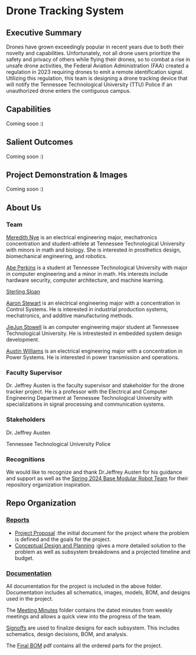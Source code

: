 # Drone Tracking System
## Executive Summary

Drones have grown exceedingly popular in recent years due to both their novelty and capabilities. Unfortunately, not all drone users prioritize the safety and privacy of others while flying their drones, so to combat a rise in unsafe drone activities, the Federal Aviation Administration (FAA) created a regulation in 2023 requiring drones to emit a remote identification signal. Utilizing this regulation, this team is designing a drone tracking device that will notify the Tennessee Technological University (TTU) Police if an unauthorized drone enters the contiguous campus.

## Capabilities

Coming soon :)

## Salient Outcomes

Coming soon :)

## Project Demonstration & Images

Coming soon :)

## About Us

### Team

[Meredith Nye](https://www.linkedin.com/in/meredith-nye-89455a1b5) is an electrical engineering major, mechatronics concentration and student-athlete at Tennessee Technological University with minors in math and biology. She is interested in prosthetics design, biomechanical engineering, and robotics.

[Abe Perkins](https://www.linkedin.com/in/abraham-perkins-7436a6204/) is a student at Tennessee Technological University with major in computer engineering and a minor in math. His interests include hardware security, computer architecture, and machine learning. 

[Sterling Sloan](www.linkedin.com)

[Aaron Stewart](https://www.linkedin.com/in/aaronjs124) is an electrical engineering major with a concentration in Control Systems. He is interested in industrial production systems, mechatronics, and additive manufacturing methods.

[JieJun Stowell](www.linkedin.com/in/jiejun-s-4b34a8132) is an computer engineering major student at Tennessee Technological University. He is intrestested in embedded system design development.

[Austin Williams](https://www.linkedin.com/in/austingwilliams/) is an electrical engineering major with a concentration in Power Systems. He is interested in power transmission and operations.

### Faculty Supervisor

Dr. Jeffrey Austen is the faculty supervisor and stakeholder for the drone tracker project. He is a professor with the Electrical and Computer Engineering Department at Tennessee Technological University with specializations in signal processing and communication systems.

### Stakeholders

Dr. Jeffrey Austen

Tennessee Technological University Police

### Recognitions

We would like to recognize and thank Dr.Jeffrey Austen for his guidance and support as well as the [Spring 2024 Base Modular Robot Team](https://github.com/TnTech-ECE/Spring2024-Base-Modular-Robot) for their repository organization inspiration.

## Repo Organization

### [Reports](/Reports)
  - [Project Proposal](https://github.com/mrnye42/S24_Team1_DroneTracker/blob/main/Reports/Project%20Proposal%20Revisions.pdf) :the initial document for the project where the problem is defined and the goals for the project.
  - [Conceptual Design and Planning](https://github.com/mrnye42/S24_Team1_DroneTracker/blob/main/Reports/Conceptual%20Design%20and%20Planning%20Final.pdf) :gives a more detailed solution to the problem as well as subsystem breakdowns and a projected timeline and budget.

### [Documentation](/Documentation)
All documentation for the project is included in the above folder. Documentation includes all schematics, images, models, BOM, and designs used in the project.

The [Meeting Minutes](/Documentation/Meeting-Minutes) folder contains the dated minutes from weekly meetings and allows a quick view into the progress of the team.

[Signoffs](/Documentation/Signoffs) are used to finalize designs for each subsystem. This includes schematics, design decisions, BOM, and analysis.

The [Final BOM](https://github.com/mrnye42/S24_Team1_DroneTracker/blob/main/Documentation/Final%20BOM.pdf) pdf contains all the ordered parts for the project.


